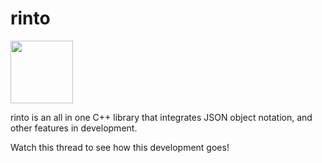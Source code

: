 # rinto
<img src="https://i.imgur.com/VuFvkOZ.png" width=100> </img>

rinto is an all in one C++ library that integrates JSON object notation, and other features in development.

Watch this thread to see how this development goes!

